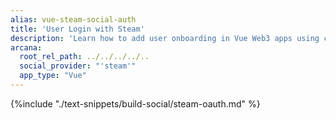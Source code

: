 ```yaml
---
alias: vue-steam-social-auth
title: 'User Login with Steam'
description: 'Learn how to add user onboarding in Vue Web3 apps using custom login UI and Steam as the social OAuth provider.'
arcana:
  root_rel_path: ../../../../..
  social_provider: "'steam'"
  app_type: "Vue"
---
```


{%include "./text-snippets/build-social/steam-oauth.md" %}